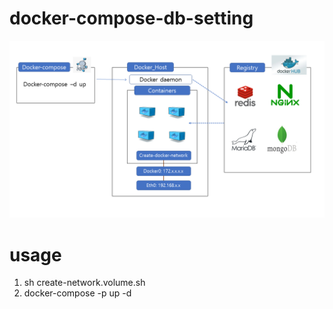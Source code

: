 # docker-compose-db-setting
![my-diagram](./diagram/docker-compose.png)

# usage
1. sh create-network.volume.sh
2. docker-compose -p <project> up -d
